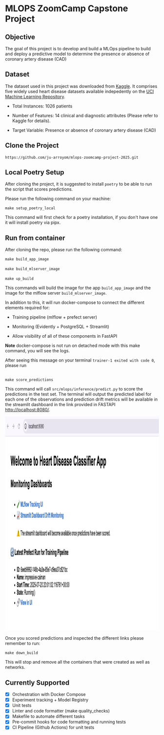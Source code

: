 # MLOPS ZoomCamp Capstone Project

## Objective

The goal of this project is to develop and build a MLOps pipeline to build and deploy a predictive model to determine the presence or absence of coronary artery disease (CAD)

## Dataset

The dataset used in this project was downloaded from [Kaggle](https://www.kaggle.com/datasets/iamtanmayshukla/cardiac-arrest-dataset/data). It comprises five widely used heart disease datasets available indepedently on the [UCI Machine Learning Repository](https://archive.ics.uci.edu/).

- Total Instances: 1026 patients

- Number of Features: 14 clinical and diagnostic attributes (Please refer to Kaggle for details).

- Target Variable: Presence or absence of coronary artery disease (CAD)


## Clone the Project

```
https://github.com/ju-arroyom/mlops-zoomcamp-project-2025.git

```

## Local Poetry Setup

After cloning the project, it is suggested to install `poetry` to be able to run the script that scores predictions.

Please run the following command on your machine:

```
make setup_poetry_local
```

This command will first check for a poetry installation, if you don't have one it will install poetry via pipx.


## Run from container

After cloning the repo, please run the following command:

```
make build_app_image

make build_mlserver_image

make up_build
```

This commands will build the image for the app `build_app_image` and the image for the mlflow server `build_mlserver_image`.

In addition to this, it will run docker-compose to connect the different elements required for:

- Training pipeline  (mlflow + prefect server)

- Monitoring (Evidently + PostgreSQL + Streamlit)

- Allow visibility of all of these components in FastAPI

**Note** docker-compose is not run on detached mode with this make command, you will see the logs.

After seeing this message on your terminal `trainer-1 exited with code 0`, please run

```

make score_predictions

```

This command will call `src/mlops/inference/predict.py` to score the predictions in the test set. The terminal will output the predicted label for each one of the observations and prediction drift metrics will be available in the streamlit dashboard in the link provided in FASTAPI [http://localhost:8080/](http://localhost:8080/).

<p align="center" width="100%">
  <img src="img/app_screenshot.png" width="600" height="700" class="center">
</p>


Once you scored predictions and inspected the different links please remember to run:

```
make down_build
```

This will stop and remove all the containers that were created as well as networks.

## Currently Supported

 - [x] Orchestration with Docker Compose
 - [x] Experiment tracking + Model Registry
 - [x] Unit tests
 - [x] Linter and code formatter (make quality_checks)
 - [x] Makefile to automate different tasks
 - [x] Pre-commit hooks for code formatting and running tests
 - [x] CI Pipeline (Github Actions) for unit tests
